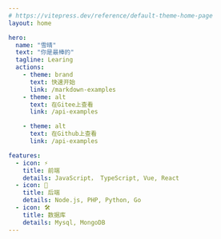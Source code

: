 ```yaml
---
# https://vitepress.dev/reference/default-theme-home-page
layout: home

hero:
  name: "雪晴"
  text: "你是最棒的"
  tagline: Learing
  actions:
    - theme: brand
      text: 快速开始
      link: /markdown-examples
    - theme: alt
      text: 在Gitee上查看
      link: /api-examples

    - theme: alt
      text: 在Github上查看
      link: /api-examples

features:
  - icon: ⚡️
    title: 前端
    details: JavaScript， TypeScript, Vue, React
  - icon: 🖖
    title: 后端
    details: Node.js, PHP, Python, Go
  - icon: 🛠️
    title: 数据库
    details: Mysql, MongoDB
---
```


